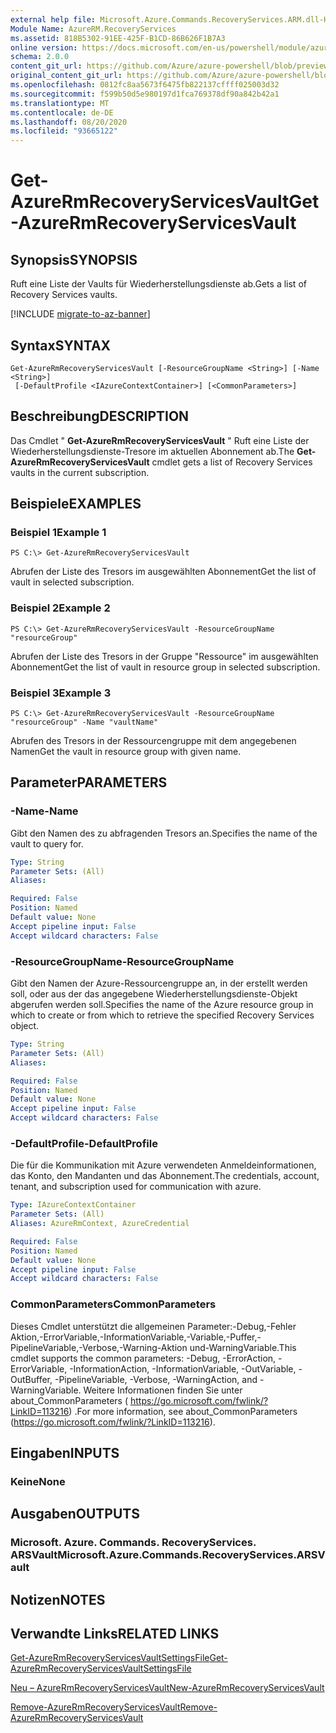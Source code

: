 ```yaml
---
external help file: Microsoft.Azure.Commands.RecoveryServices.ARM.dll-Help.xml
Module Name: AzureRM.RecoveryServices
ms.assetid: 818B5302-91EE-425F-B1CD-86B626F1B7A3
online version: https://docs.microsoft.com/en-us/powershell/module/azurerm.recoveryservices/get-azurermrecoveryservicesvault
schema: 2.0.0
content_git_url: https://github.com/Azure/azure-powershell/blob/preview/src/ResourceManager/RecoveryServices/Commands.RecoveryServices/help/Get-AzureRmRecoveryServicesVault.md
original_content_git_url: https://github.com/Azure/azure-powershell/blob/preview/src/ResourceManager/RecoveryServices/Commands.RecoveryServices/help/Get-AzureRmRecoveryServicesVault.md
ms.openlocfilehash: 0812fc8aa5673f6475fb822137cffff025003d32
ms.sourcegitcommit: f599b50d5e980197d1fca769378df90a842b42a1
ms.translationtype: MT
ms.contentlocale: de-DE
ms.lasthandoff: 08/20/2020
ms.locfileid: "93665122"
---
```

# <span data-ttu-id="75b53-101">Get-AzureRmRecoveryServicesVault</span><span class="sxs-lookup"><span data-stu-id="75b53-101">Get-AzureRmRecoveryServicesVault</span></span>

## <span data-ttu-id="75b53-102">Synopsis</span><span class="sxs-lookup"><span data-stu-id="75b53-102">SYNOPSIS</span></span>
<span data-ttu-id="75b53-103">Ruft eine Liste der Vaults für Wiederherstellungsdienste ab.</span><span class="sxs-lookup"><span data-stu-id="75b53-103">Gets a list of Recovery Services vaults.</span></span>

[!INCLUDE [migrate-to-az-banner](../../includes/migrate-to-az-banner.md)]

## <span data-ttu-id="75b53-104">Syntax</span><span class="sxs-lookup"><span data-stu-id="75b53-104">SYNTAX</span></span>

```
Get-AzureRmRecoveryServicesVault [-ResourceGroupName <String>] [-Name <String>]
 [-DefaultProfile <IAzureContextContainer>] [<CommonParameters>]
```

## <span data-ttu-id="75b53-105">Beschreibung</span><span class="sxs-lookup"><span data-stu-id="75b53-105">DESCRIPTION</span></span>
<span data-ttu-id="75b53-106">Das Cmdlet " **Get-AzureRmRecoveryServicesVault** " Ruft eine Liste der Wiederherstellungsdienste-Tresore im aktuellen Abonnement ab.</span><span class="sxs-lookup"><span data-stu-id="75b53-106">The **Get-AzureRmRecoveryServicesVault** cmdlet gets a list of Recovery Services vaults in the current subscription.</span></span>

## <span data-ttu-id="75b53-107">Beispiele</span><span class="sxs-lookup"><span data-stu-id="75b53-107">EXAMPLES</span></span>

### <span data-ttu-id="75b53-108">Beispiel 1</span><span class="sxs-lookup"><span data-stu-id="75b53-108">Example 1</span></span>
```
PS C:\> Get-AzureRmRecoveryServicesVault
```

<span data-ttu-id="75b53-109">Abrufen der Liste des Tresors im ausgewählten Abonnement</span><span class="sxs-lookup"><span data-stu-id="75b53-109">Get the list of vault in selected subscription.</span></span>

### <span data-ttu-id="75b53-110">Beispiel 2</span><span class="sxs-lookup"><span data-stu-id="75b53-110">Example 2</span></span>
```
PS C:\> Get-AzureRmRecoveryServicesVault -ResourceGroupName "resourceGroup"
```

<span data-ttu-id="75b53-111">Abrufen der Liste des Tresors in der Gruppe "Ressource" im ausgewählten Abonnement</span><span class="sxs-lookup"><span data-stu-id="75b53-111">Get the list of vault in resource group in selected subscription.</span></span>

### <span data-ttu-id="75b53-112">Beispiel 3</span><span class="sxs-lookup"><span data-stu-id="75b53-112">Example 3</span></span>
```
PS C:\> Get-AzureRmRecoveryServicesVault -ResourceGroupName "resourceGroup" -Name "vaultName"
```

<span data-ttu-id="75b53-113">Abrufen des Tresors in der Ressourcengruppe mit dem angegebenen Namen</span><span class="sxs-lookup"><span data-stu-id="75b53-113">Get the vault in resource group with given name.</span></span>

## <span data-ttu-id="75b53-114">Parameter</span><span class="sxs-lookup"><span data-stu-id="75b53-114">PARAMETERS</span></span>

### <span data-ttu-id="75b53-115">-Name</span><span class="sxs-lookup"><span data-stu-id="75b53-115">-Name</span></span>
<span data-ttu-id="75b53-116">Gibt den Namen des zu abfragenden Tresors an.</span><span class="sxs-lookup"><span data-stu-id="75b53-116">Specifies the name of the vault to query for.</span></span>

```yaml
Type: String
Parameter Sets: (All)
Aliases:

Required: False
Position: Named
Default value: None
Accept pipeline input: False
Accept wildcard characters: False
```

### <span data-ttu-id="75b53-117">-ResourceGroupName</span><span class="sxs-lookup"><span data-stu-id="75b53-117">-ResourceGroupName</span></span>
<span data-ttu-id="75b53-118">Gibt den Namen der Azure-Ressourcengruppe an, in der erstellt werden soll, oder aus der das angegebene Wiederherstellungsdienste-Objekt abgerufen werden soll.</span><span class="sxs-lookup"><span data-stu-id="75b53-118">Specifies the name of the Azure resource group in which to create or from which to retrieve the specified Recovery Services object.</span></span>

```yaml
Type: String
Parameter Sets: (All)
Aliases:

Required: False
Position: Named
Default value: None
Accept pipeline input: False
Accept wildcard characters: False
```

### <span data-ttu-id="75b53-119">-DefaultProfile</span><span class="sxs-lookup"><span data-stu-id="75b53-119">-DefaultProfile</span></span>
<span data-ttu-id="75b53-120">Die für die Kommunikation mit Azure verwendeten Anmeldeinformationen, das Konto, den Mandanten und das Abonnement.</span><span class="sxs-lookup"><span data-stu-id="75b53-120">The credentials, account, tenant, and subscription used for communication with azure.</span></span>

```yaml
Type: IAzureContextContainer
Parameter Sets: (All)
Aliases: AzureRmContext, AzureCredential

Required: False
Position: Named
Default value: None
Accept pipeline input: False
Accept wildcard characters: False
```

### <span data-ttu-id="75b53-121">CommonParameters</span><span class="sxs-lookup"><span data-stu-id="75b53-121">CommonParameters</span></span>
<span data-ttu-id="75b53-122">Dieses Cmdlet unterstützt die allgemeinen Parameter:-Debug,-Fehler Aktion,-ErrorVariable,-InformationVariable,-Variable,-Puffer,-PipelineVariable,-Verbose,-Warning-Aktion und-WarningVariable.</span><span class="sxs-lookup"><span data-stu-id="75b53-122">This cmdlet supports the common parameters: -Debug, -ErrorAction, -ErrorVariable, -InformationAction, -InformationVariable, -OutVariable, -OutBuffer, -PipelineVariable, -Verbose, -WarningAction, and -WarningVariable.</span></span> <span data-ttu-id="75b53-123">Weitere Informationen finden Sie unter about_CommonParameters ( https://go.microsoft.com/fwlink/?LinkID=113216) .</span><span class="sxs-lookup"><span data-stu-id="75b53-123">For more information, see about_CommonParameters (https://go.microsoft.com/fwlink/?LinkID=113216).</span></span>

## <span data-ttu-id="75b53-124">Eingaben</span><span class="sxs-lookup"><span data-stu-id="75b53-124">INPUTS</span></span>

### <span data-ttu-id="75b53-125">Keine</span><span class="sxs-lookup"><span data-stu-id="75b53-125">None</span></span>

## <span data-ttu-id="75b53-126">Ausgaben</span><span class="sxs-lookup"><span data-stu-id="75b53-126">OUTPUTS</span></span>

### <span data-ttu-id="75b53-127">Microsoft. Azure. Commands. RecoveryServices. ARSVault</span><span class="sxs-lookup"><span data-stu-id="75b53-127">Microsoft.Azure.Commands.RecoveryServices.ARSVault</span></span>

## <span data-ttu-id="75b53-128">Notizen</span><span class="sxs-lookup"><span data-stu-id="75b53-128">NOTES</span></span>

## <span data-ttu-id="75b53-129">Verwandte Links</span><span class="sxs-lookup"><span data-stu-id="75b53-129">RELATED LINKS</span></span>

[<span data-ttu-id="75b53-130">Get-AzureRmRecoveryServicesVaultSettingsFile</span><span class="sxs-lookup"><span data-stu-id="75b53-130">Get-AzureRmRecoveryServicesVaultSettingsFile</span></span>](./Get-AzureRmRecoveryServicesVaultSettingsFile.md)

[<span data-ttu-id="75b53-131">Neu – AzureRmRecoveryServicesVault</span><span class="sxs-lookup"><span data-stu-id="75b53-131">New-AzureRmRecoveryServicesVault</span></span>](./New-AzureRmRecoveryServicesVault.md)

[<span data-ttu-id="75b53-132">Remove-AzureRmRecoveryServicesVault</span><span class="sxs-lookup"><span data-stu-id="75b53-132">Remove-AzureRmRecoveryServicesVault</span></span>](./Remove-AzureRmRecoveryServicesVault.md)


